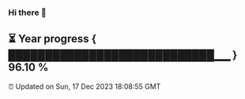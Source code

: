 ### Hi there 👋
⏳ Year progress { ████████████████████████████▁▁ } 96.10 %
---
⏰ Updated on Sun, 17 Dec 2023 18:08:55 GMT

